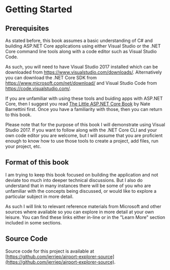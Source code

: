 # Getting Started

## Prerequisites

As stated before, this book assumes a basic understanding of C# and building ASP.NET Core applications using either Visual Studio or the .NET Core command line tools along with a code editor such as Visual Studio Code.

As such, you will need to have Visual Studio 2017 installed which can be downloaded from https://www.visualstudio.com/downloads/. Alternatively you can download the .NET Core SDK from https://www.microsoft.com/net/download/ and Visual Studio Code from https://code.visualstudio.com/.

If you are unfamiliar with using these tools and buiding apps with ASP.NET Core, then I suggest you read [The Little ASP.NET Core Book](https://www.recaffeinate.co/book/) by Nate Barnettini first. Once you have a familiarity with those, then you can return to this book.

Please note that for the purpose of this book I will demonstrate using Visual Studio 2017. If you want to follow along with the .NET Core CLI and your own code editor you are welcome, but I will assume that you are proficient enough to know how to use those tools to create a project, add files, run your project, etc.

## Format of this book

I am trying to keep this book focused on building the application and not deviate too much into deeper technical discussions. But I also do understand that in many instances there will be some of you who are unfamiliar with the concepts being discussed, or would like to explore a particular subject in more detail.

As such I will link to relevant reference materials from Microsoft and other sources where available so you can explore in more detail at your own leisure. You can find these links either in-line or in the "Learn More" section included in some sections.

## Source Code

Source code for this project is available at [https://github.com/jerriep/airport-explorer-source](https://github.com/jerriep/airport-explorer-source).